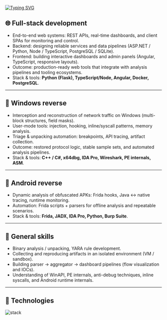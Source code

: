 [![Typing SVG](https://readme-typing-svg.herokuapp.com?font=Fira+Code&duration=2000&pause=1000&color=04C9F7&background=0E00FF00&width=700&lines=Reverse+Engineering+%7C+Malware+Reverse+Engineering;Online+game+scripts+automatization(Bots);Pizza+lover;Software+developer+%7C+JS%2C+Angular%2C+C%23%2C+.Net%2C+C%2FC%2B%2B%2C+ASM)](https://git.io/typing-svg)


## 🌐 Full-stack development
- End-to-end web systems: REST APIs, real-time dashboards, and client SPAs for monitoring and control.  
- Backend: designing reliable services and data pipelines (ASP.NET / Python, Node / TypeScript, PostgreSQL / SQLite).  
- Frontend: building interactive dashboards and admin panels (Angular, TypeScript, responsive layouts).
- Outcome: production-ready web tools that integrate with analysis pipelines and tooling ecosystems.  
- Stack & tools: **Python (Flask), TypeScript/Node, Angular, Docker, PostgreSQL**.

---

## 🔹 Windows reverse
- Interception and reconstruction of network traffic on Windows (multi-block structures, field masks).  
- User-mode tools: injection, hooking, inline/syscall patterns, memory analysis.  
- Triage & unpacking automation: breakpoints, API tracing, artifact collection.  
- Outcome: restored protocol logic, stable sample sets, and automated analysis pipelines.  
- Stack & tools: **C++ / C#, x64dbg, IDA Pro, Wireshark, PE internals, ASM**.

---

## 🔸 Android reverse
- Dynamic analysis of obfuscated APKs: Frida hooks, Java ↔ native tracing, runtime monitoring.
- Automation: Frida scripts + parsers for offline analysis and repeatable scenarios.  
- Stack & tools: **Frida, JADX, IDA Pro, Python, Burp Suite**.

---

## 🧩 General skills
- Binary analysis / unpacking, YARA rule development.  
- Collecting and reproducing artifacts in an isolated environment (VM / sandbox).  
- Building parser → aggregator → dashboard pipelines (flow visualization and IOCs).  
- Understanding of WinAPI, PE internals, anti-debug techniques, inline syscalls, and Android runtime internals.

---

## 🧰 Technologies
<p align="left">
  <img src="https://skillicons.dev/icons?i=python,cpp,cs,js,ts,androidstudio,linux,windows,docker,git,github" alt="stack" />
</p>
